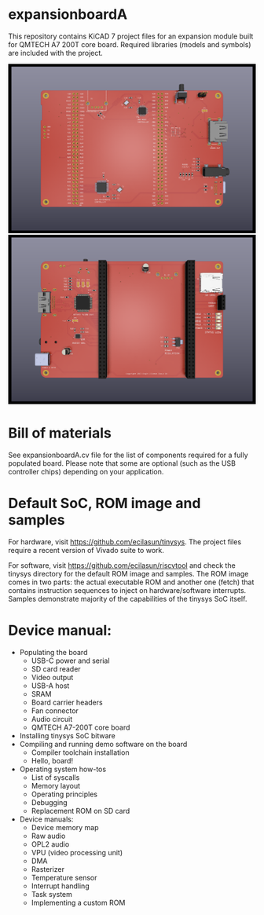 # expansionboardA

This repository contains KiCAD 7 project files for an expansion module built for QMTECH A7 200T core board.
Required libraries (models and symbols) are included with the project.

<img src="render.png" width="512px">
<img src="render2.png" width="512px">

# Bill of materials

See expansionboardA.cv file for the list of components required for a fully populated board. Please note that some are optional (such as the USB controller chips) depending on your application.

# Default SoC, ROM image and samples

For hardware, visit https://github.com/ecilasun/tinysys. The project files require a recent version of Vivado suite to work.

For software, visit https://github.com/ecilasun/riscvtool and check the tinysys directory for the default ROM image and samples. The ROM image comes in two parts: the actual executable ROM and another one (fetch) that contains instruction sequences to inject on hardware/software interrupts. Samples demonstrate majority of the capabilities of the tinysys SoC itself.

# Device manual:
- Populating the board
    - USB-C power and serial
    - SD card reader
    - Video output
    - USB-A host
	- SRAM
    - Board carrier headers
    - Fan connector
    - Audio circuit
    - QMTECH A7-200T core board
- Installing tinysys SoC bitware
- Compiling and running demo software on the board
    - Compiler toolchain installation
    - Hello, board!
- Operating system how-tos
    - List of syscalls
    - Memory layout
    - Operating principles
    - Debugging
	- Replacement ROM on SD card
- Device manuals:
    - Device memory map
    - Raw audio
    - OPL2 audio
    - VPU (video processing unit)
    - DMA
	- Rasterizer
    - Temperature sensor
    - Interrupt handling
    - Task system
	- Implementing a custom ROM
